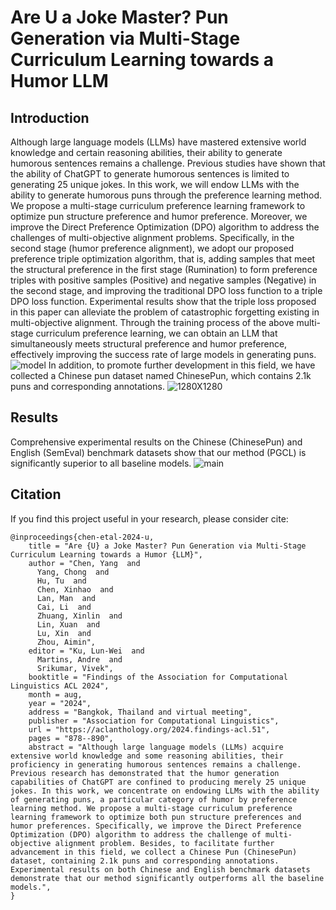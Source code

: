 # Are U a Joke Master? Pun Generation via Multi-Stage Curriculum Learning towards a Humor LLM
## Introduction
Although large language models (LLMs) have mastered extensive world knowledge and certain reasoning abilities, their ability to generate humorous sentences remains a challenge. Previous studies have shown that the ability of ChatGPT to generate humorous sentences is limited to generating 25 unique jokes. In this work, we will endow LLMs with the ability to generate humorous puns through the preference learning method. We propose a multi-stage curriculum preference learning framework to optimize pun structure preference and humor preference. Moreover, we improve the Direct Preference Optimization (DPO) algorithm to address the challenges of multi-objective alignment problems. Specifically, in the second stage (humor preference alignment), we adopt our proposed preference triple optimization algorithm, that is, adding samples that meet the structural preference in the first stage (Rumination) to form preference triples with positive samples (Positive) and negative samples (Negative) in the second stage, and improving the traditional DPO loss function to a triple DPO loss function. Experimental results show that the triple loss proposed in this paper can alleviate the problem of catastrophic forgetting existing in multi-objective alignment. Through the training process of the above multi-stage curriculum preference learning, we can obtain an LLM that simultaneously meets structural preference and humor preference, effectively improving the success rate of large models in generating puns.
![model](https://github.com/user-attachments/assets/721804f5-5a3c-4755-b51b-7ee01125d19c)
In addition, to promote further development in this field, we have collected a Chinese pun dataset named ChinesePun, which contains 2.1k puns and corresponding annotations.
![1280X1280](https://github.com/user-attachments/assets/d25441b5-7e16-4a4f-bb10-37976c1e713a)
## Results
Comprehensive experimental results on the Chinese (ChinesePun) and English (SemEval) benchmark datasets show that our method (PGCL) is significantly superior to all baseline models.
![main](https://github.com/user-attachments/assets/8e9ff7c8-6e73-4bb1-80bb-c939f624d8e9)
## Citation
If you find this project useful in your research, please consider cite:
```
@inproceedings{chen-etal-2024-u,
    title = "Are {U} a Joke Master? Pun Generation via Multi-Stage Curriculum Learning towards a Humor {LLM}",
    author = "Chen, Yang  and
      Yang, Chong  and
      Hu, Tu  and
      Chen, Xinhao  and
      Lan, Man  and
      Cai, Li  and
      Zhuang, Xinlin  and
      Lin, Xuan  and
      Lu, Xin  and
      Zhou, Aimin",
    editor = "Ku, Lun-Wei  and
      Martins, Andre  and
      Srikumar, Vivek",
    booktitle = "Findings of the Association for Computational Linguistics ACL 2024",
    month = aug,
    year = "2024",
    address = "Bangkok, Thailand and virtual meeting",
    publisher = "Association for Computational Linguistics",
    url = "https://aclanthology.org/2024.findings-acl.51",
    pages = "878--890",
    abstract = "Although large language models (LLMs) acquire extensive world knowledge and some reasoning abilities, their proficiency in generating humorous sentences remains a challenge. Previous research has demonstrated that the humor generation capabilities of ChatGPT are confined to producing merely 25 unique jokes. In this work, we concentrate on endowing LLMs with the ability of generating puns, a particular category of humor by preference learning method. We propose a multi-stage curriculum preference learning framework to optimize both pun structure preferences and humor preferences. Specifically, we improve the Direct Preference Optimization (DPO) algorithm to address the challenge of multi-objective alignment problem. Besides, to facilitate further advancement in this field, we collect a Chinese Pun (ChinesePun) dataset, containing 2.1k puns and corresponding annotations. Experimental results on both Chinese and English benchmark datasets demonstrate that our method significantly outperforms all the baseline models.",
}
```
